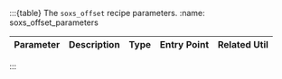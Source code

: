 :::{table} The `soxs_offset` recipe parameters.
:name: soxs_offset_parameters

| Parameter                   | Description                                                  | Type  | Entry Point   | Related Util                                   |
| --------------------------- | ------------------------------------------------------------ | ----- | ------------- | ---------------------------------------------- |


:::
